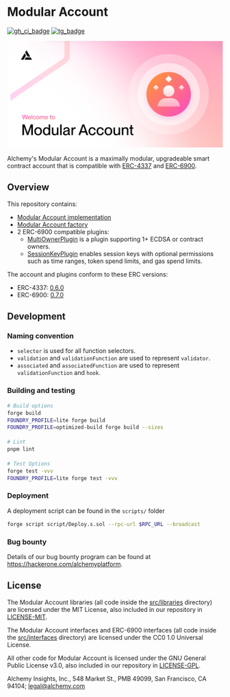 # Modular Account

[![gh_ci_badge]][gh_ci_link]
[![tg_badge]][tg_link]

[gh_ci_badge]: https://github.com/alchemyplatform/modular-account/actions/workflows/test.yml/badge.svg
[gh_ci_link]: https://github.com/alchemyplatform/modular-account/actions/workflows/test.yml
[tg_badge]: https://img.shields.io/endpoint?color=neon&logo=telegram&label=chat&url=https://mogyo.ro/quart-apis/tgmembercount?chat_id=modular_account_standards
[tg_link]: https://t.me/modular_account_standards

![](./img/ma.png)

Alchemy's Modular Account is a maximally modular, upgradeable smart contract account that is compatible with [ERC-4337](https://eips.ethereum.org/EIPS/eip-4337) and [ERC-6900](https://eips.ethereum.org/EIPS/eip-6900).

## Overview

This repository contains:

- [Modular Account implementation](src/account)
- [Modular Account factory](src/factory)
- 2 ERC-6900 compatible plugins:
  - [MultiOwnerPlugin](src/plugins/owner) is a plugin supporting 1+ ECDSA or contract owners.
  - [SessionKeyPlugin](src/plugins/session) enables session keys with optional permissions such as time ranges, token spend limits, and gas spend limits.

The account and plugins conform to these ERC versions:

- ERC-4337: [0.6.0](https://github.com/eth-infinitism/account-abstraction/blob/releases/v0.6/eip/EIPS/eip-4337.md)
- ERC-6900: [0.7.0](https://github.com/erc6900/reference-implementation/blob/v0.7.x/standard/ERCs/erc-6900.md)

## Development

### Naming convention

- `selector` is used for all function selectors.
- `validation` and `validationFunction` are used to represent `validator`.
- `associated` and `associatedFunction` are used to represent `validationFunction` and `hook`.

### Building and testing

```bash
# Build options
forge build
FOUNDRY_PROFILE=lite forge build
FOUNDRY_PROFILE=optimized-build forge build --sizes

# Lint
pnpm lint

# Test Options
forge test -vvv
FOUNDRY_PROFILE=lite forge test -vvv
```

### Deployment

A deployment script can be found in the `scripts/` folder

```bash
forge script script/Deploy.s.sol --rpc-url $RPC_URL --broadcast
```

### Bug bounty

Details of our bug bounty program can be found at https://hackerone.com/alchemyplatform.

## License

The Modular Account libraries (all code inside the [src/libraries](src/libraries) directory) are licensed under the MIT License, also included in our repository in [LICENSE-MIT](LICENSE-MIT).

The Modular Account interfaces and ERC-6900 interfaces (all code inside the [src/interfaces](src/interfaces) directory) are licensed under the CC0 1.0 Universal License.

All other code for Modular Account is licensed under the GNU General Public License v3.0, also included in our repository in [LICENSE-GPL](LICENSE-GPL).

Alchemy Insights, Inc., 548 Market St., PMB 49099, San Francisco, CA 94104; legal@alchemy.com
